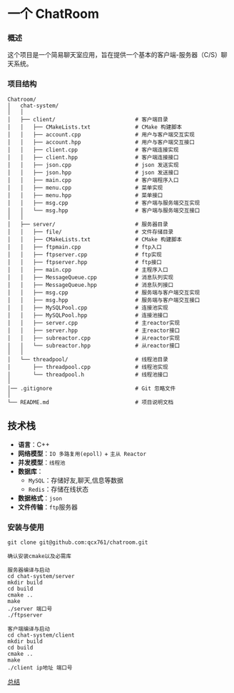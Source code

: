 # 一个 ChatRoom

### 概述

这个项目是一个简易聊天室应用，旨在提供一个基本的客户端-服务器（C/S）聊天系统。

### 项目结构 

```
Chatroom/
│   chat-system/
│   │
│   ├── client/     					# 客户端目录
│   │   ├── CMakeLists.txt 				# CMake 构建脚本
│   │   ├── account.cpp 				# 用户与客户端交互实现
│   │   ├── account.hpp            		# 用户与客户端交互接口
│   │   ├── client.cpp 				    # 客户端连接实现
│   │   ├── client.hpp            	    # 客户端连接接口
│   │   ├── json.cpp 				    # json 发送实现
│   │   ├── json.hpp  					# json 发送接口
│   │   ├── main.cpp 				    # 客户端程序入口
│   │   ├── menu.cpp 				    # 菜单实现
│   │   ├── menu.hpp  				    # 菜单接口
│   │   ├── msg.cpp 				    # 客户端与服务端交互实现
│   │   └── msg.hpp  				    # 客户端与服务端交互接口
│   │
│   ├── server/                   		# 服务器目录
│   │   ├── file/  					    # 文件存储目录
│   │	├── CMakeLists.txt          	# CMake 构建脚本
│   │   ├── ftpmain.cpp            		# ftp入口
│   │   ├── ftpserver.cpp          		# ftp实现
│   │   ├── ftpserver.hpp   			# ftp接口
│   │   ├── main.cpp            		# 主程序入口
│   │   ├── MessageQueue.cpp          	# 消息队列实现
│   │   ├── MessageQueue.hpp   			# 消息队列接口
│   │   ├── msg.cpp          		    # 服务端与客户端交互实现
│   │   ├── msg.hpp   					# 服务端与客户端交互接口
│   │   ├── MySQLPool.cpp          		# 连接池实现
│   │   ├── MySQLPool.hpp   			# 连接池接口
│   │	├── server.cpp          	    # 主reactor实现
│   │   ├── server.hpp            		# 主reactor接口
│   │   ├── subreactor.cpp              # 从reactor实现
│   │   └── subreactor.hpp   		    # 从reactor接口
│   │
│   └── threadpool/             		# 线程池目录
│       ├── threadpool.cpp     			# 线程池实现
│       └── threadpool.h     			# 线程池接口         
│            
│── .gitignore				            # Git 忽略文件
│
└── README.md                    	    # 项目说明文档 
```



##  技术栈

- **语言**：C++
- **网络模型**：`IO 多路复用(epoll)` + `主从 Reactor ` 
- **并发模型**：`线程池`
- **数据库**：
  - `MySQL`：存储好友,聊天,信息等数据
  - `Redis`：存储在线状态
- **数据格式**：`json`
- **文件传输**：`ftp`服务器


### 安装与使用

```shell
git clone git@github.com:qcx761/chatroom.git

确认安装cmake以及必需库

服务器编译与启动
cd chat-system/server
mkdir build
cd build
cmake ..
make
./server 端口号
./ftpserver

客户端编译与启动
cd chat-system/client
mkdir build
cd build
cmake ..
make
./client ip地址 端口号
```


[总结](https://blog.csdn.net/2401_87565642/article/details/150553605?spm=1011.2124.3001.6209)
